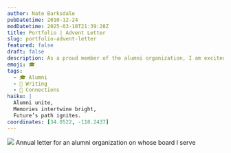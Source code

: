```yaml
---
author: Nate Barksdale
pubDatetime: 2010-12-24
modDatetime: 2025-03-10T21:39:28Z
title: Portfolio | Advent Letter
slug: portfolio-advent-letter
featured: false
draft: false
description: As a proud member of the alumni organization, I am excited to share some reflections on our community from the past year.
emoji: 🎓
tags:
  - 🎓 Alumni
  - 📝 Writing
  - 🤝 Connections
haiku: |
  Alumni unite,  
  Memories intertwine bright,  
  Future’s path ignites.
coordinates: [34.0522, -118.2437]
---
```


![](@assets/images/hrcfalumni_sheet.jpg) Annual letter for an alumni organization on whose board I serve

